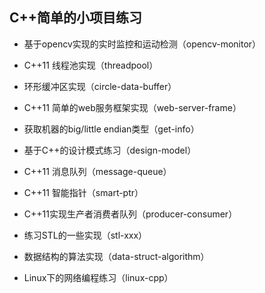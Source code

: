 ##  C++简单的小项目练习


* 基于opencv实现的实时监控和运动检测（opencv-monitor）

* C++11 线程池实现（threadpool）

* 环形缓冲区实现（circle-data-buffer）

* C++11 简单的web服务框架实现（web-server-frame）

* 获取机器的big/little endian类型（get-info）

* 基于C++的设计模式练习（design-model）

* C++11 消息队列（message-queue）

* C++11 智能指针（smart-ptr）

* C++11实现生产者消费者队列（producer-consumer）

* 练习STL的一些实现（stl-xxx）

* 数据结构的算法实现（data-struct-algorithm）

* Linux下的网络编程练习（linux-cpp）
